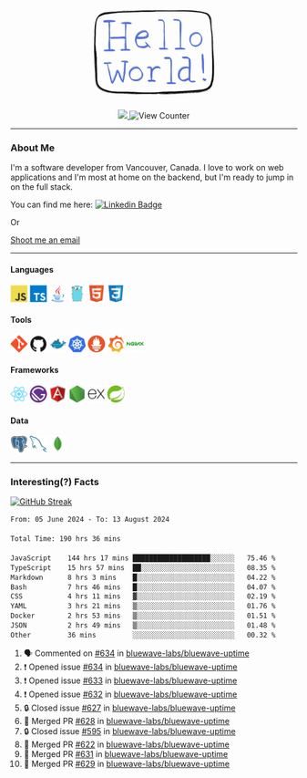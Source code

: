 <div align="center">
    <img src="./img/hello_world.webp" height="200px" width="">
    <div>
        <a href="https://www.linkedin.com/in/ajhollid">
            <img src="https://img.shields.io/badge/LinkedIn-blue"/>
        </a>
        <img src="https://komarev.com/ghpvc/?username=ajhollid&color=yellow" alt="View Counter">
    </div>
</div>

---

### About Me

I'm a software developer from Vancouver, Canada. I love to work on web applications and I'm most at home on the backend, but I'm ready to jump in on the full stack.

You can find me here: [![Linkedin Badge](https://img.shields.io/badge/-ajhollid-blue?style=flat&logo=Linkedin&logoColor=white)](https://www.linkedin.com/in/ajhollid)

Or

[Shoot me an email](mailto:ajhollid@gmail.com)

---

#### Languages

<div>
    <img src="./img/devicons/javascript-original.svg" width=30 height=30 alt="JavaScript">
    <img src="/img/devicons/typescript-original.svg" width=30 height=30 alt="TypeScript">
    <img src="./img/devicons/java-original.svg" width=30 height=30 alt="Java">
    <img src="./img/devicons/go-original.svg" width=30 height=30 alt="Golang">
    <img src="./img/devicons/html5-original.svg" width=30 height=30 alt="HTML 5">
    <img src="./img/devicons/css3-original.svg" width=30 height=30 alt="CSS 3">
</div>

#### Tools

<div>
    <img src="./img/devicons/git-original.svg" width=30 height=30 alt="Git">
    <img src="./img/devicons/github-original.svg" width=30 height=30 alt="Github">
    <img src="./img/devicons/docker-original.svg" width=30 
    height=30 alt="Docker">
    <img src="./img/devicons/kubernetes-original.svg" width=30 height=30 alt="K8">
    <img src="./img/devicons/prometheus-original.svg" width=30 height=30 alt="Prometheus">
    <img src="./img/devicons/grafana-original.svg" width=30 height=30 alt="Grafana">
    <img src="./img/devicons/nginx-original.svg" width=30 height=30 alt="Nginx">
</div>

#### Frameworks

<div>
    <img src="./img/devicons/react-original.svg" width=30 height=30 alt="React">
    <img src="./img/devicons/gatsby-original.svg" width=30 height=30 alt="Gatsby">
    <img src="./img/devicons/angularjs-original.svg" width=30 height=30 alt="AngularJS">
    <img src="./img/devicons/nodejs-original.svg" width=30 height=30 alt="NodeJS">
    <img src="./img/devicons/express-original.svg" width=30 height=30 alt="Express">
    <img src="./img/devicons/spring-original.svg" width=30 height=30 alt="Spring">
</div>

#### Data

<div>
    <img src="./img/devicons/postgresql-original.svg" width=30 height=30 alt="Postgresql">
    <img src="./img/devicons/mysql-original.svg" width=30 height=30 alt="Mysql">
    <img src="./img/devicons/mongodb-original.svg" width=30 height=30 alt="MongoDB">
</div>

---

### Interesting(?) Facts

[![GitHub Streak](http://github-readme-streak-stats.herokuapp.com?user=ajhollid)](https://git.io/streak-stats)

 <!--START_SECTION:waka-->

```txt
From: 05 June 2024 - To: 13 August 2024

Total Time: 190 hrs 36 mins

JavaScript    144 hrs 17 mins ███████████████████░░░░░░   75.46 %
TypeScript    15 hrs 57 mins  ██░░░░░░░░░░░░░░░░░░░░░░░   08.35 %
Markdown      8 hrs 3 mins    █░░░░░░░░░░░░░░░░░░░░░░░░   04.22 %
Bash          7 hrs 46 mins   █░░░░░░░░░░░░░░░░░░░░░░░░   04.07 %
CSS           4 hrs 11 mins   ▓░░░░░░░░░░░░░░░░░░░░░░░░   02.19 %
YAML          3 hrs 21 mins   ▒░░░░░░░░░░░░░░░░░░░░░░░░   01.76 %
Docker        2 hrs 53 mins   ▒░░░░░░░░░░░░░░░░░░░░░░░░   01.51 %
JSON          2 hrs 49 mins   ▒░░░░░░░░░░░░░░░░░░░░░░░░   01.48 %
Other         36 mins         ░░░░░░░░░░░░░░░░░░░░░░░░░   00.32 %
```

<!--END_SECTION:waka-->


<!--START_SECTION:activity-->
1. 🗣 Commented on [#634](https://github.com/bluewave-labs/bluewave-uptime/issues/634#issuecomment-2289961256) in [bluewave-labs/bluewave-uptime](https://github.com/bluewave-labs/bluewave-uptime)
2. ❗ Opened issue [#634](https://github.com/bluewave-labs/bluewave-uptime/issues/634) in [bluewave-labs/bluewave-uptime](https://github.com/bluewave-labs/bluewave-uptime)
3. ❗ Opened issue [#633](https://github.com/bluewave-labs/bluewave-uptime/issues/633) in [bluewave-labs/bluewave-uptime](https://github.com/bluewave-labs/bluewave-uptime)
4. ❗ Opened issue [#632](https://github.com/bluewave-labs/bluewave-uptime/issues/632) in [bluewave-labs/bluewave-uptime](https://github.com/bluewave-labs/bluewave-uptime)
5. 🔒 Closed issue [#627](https://github.com/bluewave-labs/bluewave-uptime/issues/627) in [bluewave-labs/bluewave-uptime](https://github.com/bluewave-labs/bluewave-uptime)
6. 🎉 Merged PR [#628](https://github.com/bluewave-labs/bluewave-uptime/pull/628) in [bluewave-labs/bluewave-uptime](https://github.com/bluewave-labs/bluewave-uptime)
7. 🔒 Closed issue [#595](https://github.com/bluewave-labs/bluewave-uptime/issues/595) in [bluewave-labs/bluewave-uptime](https://github.com/bluewave-labs/bluewave-uptime)
8. 🎉 Merged PR [#622](https://github.com/bluewave-labs/bluewave-uptime/pull/622) in [bluewave-labs/bluewave-uptime](https://github.com/bluewave-labs/bluewave-uptime)
9. 🎉 Merged PR [#631](https://github.com/bluewave-labs/bluewave-uptime/pull/631) in [bluewave-labs/bluewave-uptime](https://github.com/bluewave-labs/bluewave-uptime)
10. 🎉 Merged PR [#629](https://github.com/bluewave-labs/bluewave-uptime/pull/629) in [bluewave-labs/bluewave-uptime](https://github.com/bluewave-labs/bluewave-uptime)
<!--END_SECTION:activity-->
